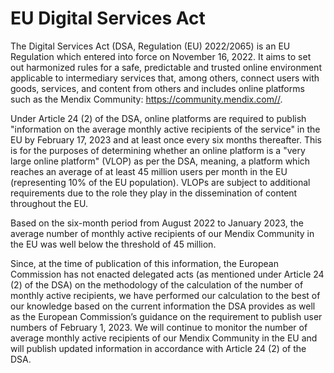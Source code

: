 # EU Digital Services Act

The Digital Services Act (DSA, Regulation (EU) 2022/2065) is an EU Regulation which entered into force on November 16, 2022.  It aims to set out harmonized rules for a safe, predictable and trusted online environment applicable to intermediary services that, among others, connect users with goods, services, and content from others and includes online platforms such as the Mendix Community: https://community.mendix.com//.

Under Article 24 (2) of the DSA, online platforms are required to publish "information on the average monthly active recipients of the service" in the EU by February 17, 2023 and at least once every six months thereafter. This is for the purposes of determining whether an online platform is a "very large online platform" (VLOP) as per the DSA, meaning, a platform which reaches an average of at least 45 million users per month in the EU (representing 10% of the EU population). VLOPs are subject to additional requirements due to the role they play in the dissemination of content throughout the EU.

Based on the six-month period from August 2022 to January 2023, the average number of monthly active recipients of our Mendix Community in the EU was well below the threshold of 45 million.

Since, at the time of publication of this information, the European Commission has not enacted delegated acts (as mentioned under Article 24 (2) of the DSA) on the methodology of the calculation of the number of monthly active recipients, we have performed our calculation to the best of our knowledge based on the current information the DSA provides as well as the European Commission’s guidance on the requirement to publish user numbers of February 1, 2023. We will continue to monitor the number of average monthly active recipients of our Mendix Community in the EU and will publish updated information in accordance with Article 24 (2) of the DSA.
